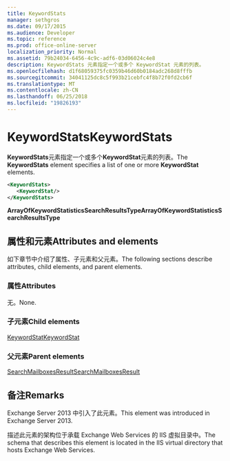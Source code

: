 ```yaml
---
title: KeywordStats
manager: sethgros
ms.date: 09/17/2015
ms.audience: Developer
ms.topic: reference
ms.prod: office-online-server
localization_priority: Normal
ms.assetid: 79b24034-6456-4c9c-adf6-03d06024c4e8
description: KeywordStats 元素指定一个或多个 KeywordStat 元素的列表。
ms.openlocfilehash: d1f68059375fc0359b46d60b0184adc268d8fffb
ms.sourcegitcommit: 34041125dc8c5f993b21cebfc4f8b72f0fd2cb6f
ms.translationtype: MT
ms.contentlocale: zh-CN
ms.lasthandoff: 06/25/2018
ms.locfileid: "19826193"
---
```

# <a name="keywordstats"></a><span data-ttu-id="90b6c-103">KeywordStats</span><span class="sxs-lookup"><span data-stu-id="90b6c-103">KeywordStats</span></span>

<span data-ttu-id="90b6c-104">**KeywordStats**元素指定一个或多个**KeywordStat**元素的列表。</span><span class="sxs-lookup"><span data-stu-id="90b6c-104">The **KeywordStats** element specifies a list of one or more **KeywordStat** elements.</span></span> 
  
```XML
<KeywordStats>
   <KeywordStat/>
</KeywordStats>
```

 <span data-ttu-id="90b6c-105">**ArrayOfKeywordStatisticsSearchResultsType**</span><span class="sxs-lookup"><span data-stu-id="90b6c-105">**ArrayOfKeywordStatisticsSearchResultsType**</span></span>
## <a name="attributes-and-elements"></a><span data-ttu-id="90b6c-106">属性和元素</span><span class="sxs-lookup"><span data-stu-id="90b6c-106">Attributes and elements</span></span>

<span data-ttu-id="90b6c-107">如下章节中介绍了属性、子元素和父元素。</span><span class="sxs-lookup"><span data-stu-id="90b6c-107">The following sections describe attributes, child elements, and parent elements.</span></span>
  
### <a name="attributes"></a><span data-ttu-id="90b6c-108">属性</span><span class="sxs-lookup"><span data-stu-id="90b6c-108">Attributes</span></span>

<span data-ttu-id="90b6c-109">无。</span><span class="sxs-lookup"><span data-stu-id="90b6c-109">None.</span></span>
  
### <a name="child-elements"></a><span data-ttu-id="90b6c-110">子元素</span><span class="sxs-lookup"><span data-stu-id="90b6c-110">Child elements</span></span>

[<span data-ttu-id="90b6c-111">KeywordStat</span><span class="sxs-lookup"><span data-stu-id="90b6c-111">KeywordStat</span></span>](keywordstat.md)
  
### <a name="parent-elements"></a><span data-ttu-id="90b6c-112">父元素</span><span class="sxs-lookup"><span data-stu-id="90b6c-112">Parent elements</span></span>

[<span data-ttu-id="90b6c-113">SearchMailboxesResult</span><span class="sxs-lookup"><span data-stu-id="90b6c-113">SearchMailboxesResult</span></span>](searchmailboxesresult.md)
  
## <a name="remarks"></a><span data-ttu-id="90b6c-114">备注</span><span class="sxs-lookup"><span data-stu-id="90b6c-114">Remarks</span></span>

<span data-ttu-id="90b6c-115">Exchange Server 2013 中引入了此元素。</span><span class="sxs-lookup"><span data-stu-id="90b6c-115">This element was introduced in Exchange Server 2013.</span></span>
  
<span data-ttu-id="90b6c-116">描述此元素的架构位于承载 Exchange Web Services 的 IIS 虚拟目录中。</span><span class="sxs-lookup"><span data-stu-id="90b6c-116">The schema that describes this element is located in the IIS virtual directory that hosts Exchange Web Services.</span></span>
  

